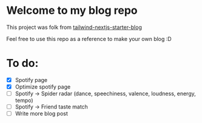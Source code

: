 # Welcome to my blog repo

This project was folk from [tailwind-nextjs-starter-blog](https://github.com/timlrx/tailwind-nextjs-starter-blog)

Feel free to use this repo as a reference to make your own blog :D

# To do:

- [x] Spotify page
- [x] Optimize spotify page
- [ ] Spotify -> Spider radar (dance, speechiness, valence, loudness, energy, tempo)
- [ ] Spotify -> Friend taste match
- [ ] Write more blog post
